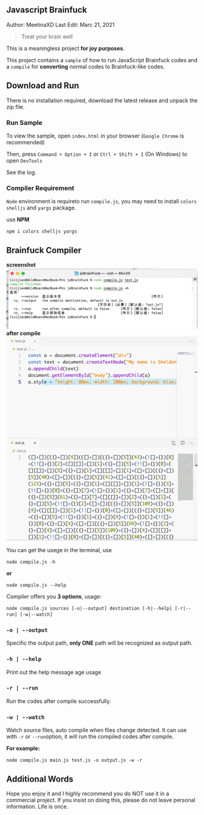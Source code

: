 ## Javascript Brainfuck
Author: MeetinaXD
Last Edit: Marc 21, 2021

> Treat your brain well

This is a meaningless project **for joy purposes**.

This project contains a `sample` of how to run JavaScript Brainfuck codes and a `compile` for **converting** normal codes to Brainfuck-like codes.

## Download and Run
There is no installation required, download the latest release and unpack the zip file.

### Run Sample
To view the sample, open `index.html` in your browser (`Google Chrome` is recommended)

Then, press `Command + Option + I` or `Ctrl + Shift + I` (On Windows) to open `DevTools`

See the log.

### Compiler Requirement

`Node` environment is requireto run `compile.js`, you may need to install `colors` `shelljs` and `yargs` package.

use **NPM**
```shell
npm i colors shelljs yargs
```

## Brainfuck Compiler
**screenshot**
![Screenshot](./assets/compiler-screenshot.png)
**after compile**
![Screenshot](./assets/after-compile.png)

You can get the usege in the terminal, use
```shell
node compile.js -h
```
**or**
```shell
node compile.js --help
```

Compiler offers you **3 options**, usage:
```shell
node compile.js sources [-o|--output] destination [-h|--help] [-r|--run] [-w|--watch]
```

### `-o | --output`
Specific the output path, **only ONE** path will be recognized as output path.

### `-h | --help`
Print out the help message age usage

### `-r | --run`
Run the codes after compile successfully.

### `-w | --watch`
Watch source files, auto compile when files change detected. It can use with `-r` or `--run`option, it will run the compiled codes after compile.

**For example:**
```shell
node compile.js main.js test.js -o output.js -w -r
```

## Additional Words
Hope you enjoy it and I highly recommend you do NOT use it in a commercial project.
If you insist on doing this, please do not leave personal information.
Life is once.